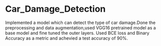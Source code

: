 # Car_Damage_Detection
 Implemented a model which can detect the type of car damage.Done the preprocessing and data augmentation,used VGG16 pretrained model as a base model and fine tuned the outer layers. Used BCE loss and Binary Accuracy as a metric and achevied a test accuracy of 90%.
